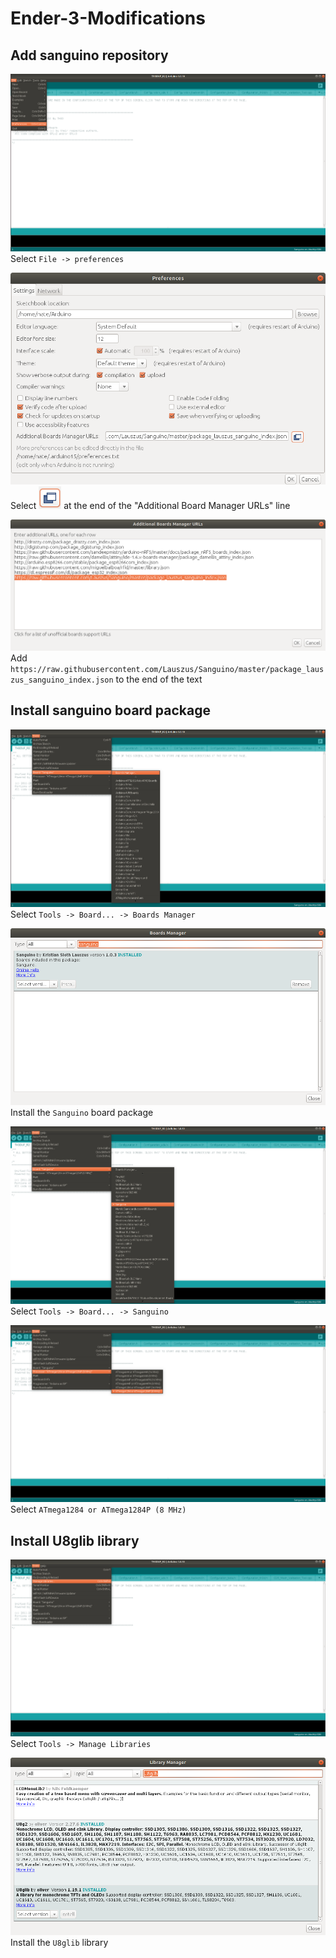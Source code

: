 # Ender-3-Modifications
## Add sanguino repository
![Select preferences](Images/img-1.png)
Select `File -> preferences`

![Select additional board manager URLs](Images/img-2.png)
Select <img src="Images/img-3.png" height="36"> at the end of the "Additional Board Manager URLs" line

![Add sanguino repository](Images/img-4.png)
Add `https://raw.githubusercontent.com/Lauszus/Sanguino/master/package_lauszus_sanguino_index.json` to the end of the text

## Install sanguino board package
![Select board manager](Images/img-5.png)
Select `Tools -> Board... -> Boards Manager`

![Install sanguino board](Images/img-6.png)
Install the `Sanguino` board package

![Select sanguino board](Images/img-7.png)
Select `Tools -> Board... -> Sanguino`

![Select processor](Images/img-8.png)
Select `ATmega1284 or ATmega1284P (8 MHz)`

## Install U8glib library
![Select manage libraries](Images/img-9.png)
Select `Tools -> Manage Libraries`

![Install U8glib](Images/img-10.png)
Install the `U8glib` library
